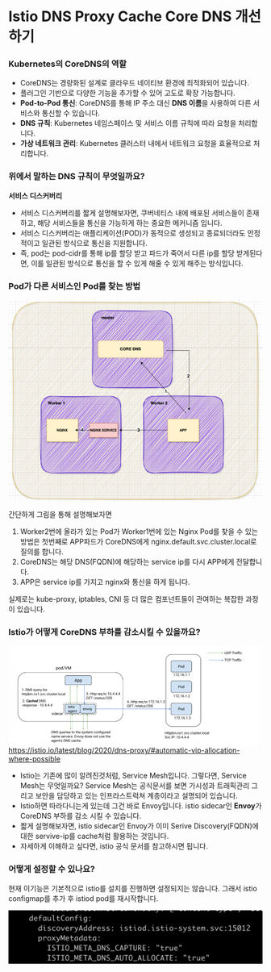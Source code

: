 # Istio DNS Proxy Cache Core DNS 개선하기 



### Kubernetes의 CoreDNS의 역할
- CoreDNS는 경량화된 설계로 클라우드 네이티브 환경에 최적화되어 있습니다.
- 플러그인 기반으로 다양한 기능을 추가할 수 있어 고도로 확장 가능합니다.
- **Pod-to-Pod 통신**: CoreDNS를 통해 IP 주소 대신 **DNS 이름**을 사용하여 다른 서비스와 통신할 수 있습니다.
- **DNS 규칙**: Kubernetes 네임스페이스 및 서비스 이름 규칙에 따라 요청을 처리합니다.
- **가상 네트워크 관리**: Kubernetes 클러스터 내에서 네트워크 요청을 효율적으로 처리합니다.


### 위에서 말하는 DNS 규칙이 무엇일까요?
**서비스 디스커버리**
- 서비스 디스커버리를 짧게 설명해보자면, 쿠버네티스 내에 배포된 서비스들이 존재하고, 해당 서비스들을 통신을 가능하게 하는 중요한 메커니즘 입니다.
- 서비스 디스커버리는 애플리케이션(POD)가 동적으로 생성되고 종료되더라도 안정적이고 일관된 방식으로 통신을 지원합니다. 
- 즉, pod는 pod-cidr를 통해 ip를 할당 받고 파드가 죽어서 다른 ip를 할당 받게된다면, 이를 일관된 방식으로 통신을 할 수 있게 해줄 수 있게 해주는 방식입니다. 


### Pod가 다른 서비스인 Pod를 찾는 방법

![img.png](img.png)


간단하게 그림을 통해 설명해보자면
1. Worker2번에 올라가 있는 Pod가 Worker1번에 있는 Nginx Pod를 찾을 수 있는 방법은 첫번째로 APP파드가 CoreDNS에게 nginx.default.svc.cluster.local로 질의를 합니다.
  2. CoreDNS는 해당 DNS(FQDN)에 해당하는 service ip를 다시 APP에게 전달합니다.
  3. APP은 service ip를 가지고 nginx와 통신을 하게 됩니다. 

실제로는 kube-proxy, iptables, CNI 등 더 많은 컴포넌트들이 관여하는 복잡한 과정이 있습니다. 


### Istio가 어떻게 CoreDNS 부하를 감소시킬 수 있을까요?

![img_1.png](img_1.png)https://istio.io/latest/blog/2020/dns-proxy/#automatic-vip-allocation-where-possible

- Istio는 기존에 많이 알려진것처럼, Service Mesh입니다. 그렇다면, Service Mesh는 무엇일까요? Service Mesh는 공식문서를 보면 가시성과 트래픽관리 그리고 보안을 담당하고 있는 인프라스트럭쳐 계층이라고 설명되어 있습니다. 
- Istio하면 따라다니는게 있는데 그건 바로 Envoy입니다.  istio sidecar인 **Envoy**가 CoreDNS 부하를 감소 시킬 수 있습니다.
- 짧게 설명해보자면, istio sidecar인 Envoy가 이미 Serive Discovery(FQDN)에 대한 servive-ip를 cache처럼 활용하는 것입니다.
- 자세하게 이해하고 싶다면, istio 공식 문서를 참고하시면 됩니다.

### 어떻게 설정할 수 있나요? 
현재 이기능은 기본적으로 istio를 설치를 진행하면 설정되지는 않습니다. 그래서 istio configmap를 추가 후 istiod pod를 재시작합니다.

![img_2.png](img_2.png)






